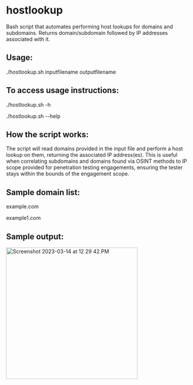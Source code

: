 # hostlookup
Bash script that automates performing host lookups for domains and subdomains. Returns domain/subdomain followed by IP addresses associated with it.

Usage:
-------
./hostlookup.sh inputfilename outputfilename

To access usage instructions:
-------------------------------
./hostlookup.sh -h

./hostlookup.sh --help


How the script works:
----------------------
The script will read domains provided in the input file and perform a host lookup on them, returning the associated IP address(es). This is useful when correlating subdomains and domains found via OSINT methods to IP scope provided for penetration testing engagements, ensuring the tester stays within the bounds of the engagement scope.


Sample domain list:
--------------------
example.com

example1.com


Sample output:
---------------
<img width="357" alt="Screenshot 2023-03-14 at 12 29 42 PM" src="https://user-images.githubusercontent.com/84281259/225089158-cc932bc8-3bac-459d-b885-a85393e25f9e.png">
